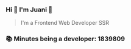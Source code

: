 ### Hi 👋 I&#39;m Juani 🦁

> I&#39;m a Frontend Web Developer SSR

### 📚 Minutes being a developer: 1839809
